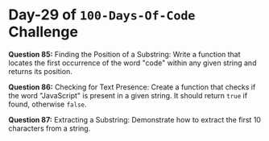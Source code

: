# Day-29 of `100-Days-Of-Code` Challenge

**Question 85:** Finding the Position of a Substring: Write a function that locates the first occurrence of the word "code" within any given string and returns its position.

**Question 86:** Checking for Text Presence: Create a function that checks if the word "JavaScript" is present in a given string. It should return `true` if found, otherwise `false`.

**Question 87:** Extracting a Substring: Demonstrate how to extract the first 10 characters from a string.